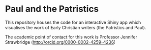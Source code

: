 # Paul and the Patristics

This repository houses the code for an interactive Shiny app which visualises the work of Early Christian writers (the Patristics and Paul).

The academic point of contact for this work is Professor Jennifer Strawbridge (http://orcid.org/0000-0002-4259-4236)